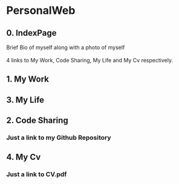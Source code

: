 # PersonalWeb

## 0. IndexPage
Brief Bio of myself along with a photo of myself <br><br>
4 links to My Work, Code Sharing, My Life and My Cv respectively.
## 1. My Work

## 3. My Life

## 2. Code Sharing
### Just a link to my Github Repository
## 4. My Cv
### Just a link to CV.pdf
